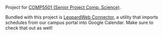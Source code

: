 Project for [COMP5501 (Senior Project Comp. Science)](https://wit.edu/bachelor-science-computer-science).

Bundled with this project is [LeopardWeb Connector](https://github.com/sudiamanj/leopardweb-connector), a utility that imports schedules from our campus portal into Google Calendar. Make sure to check that out as well!

